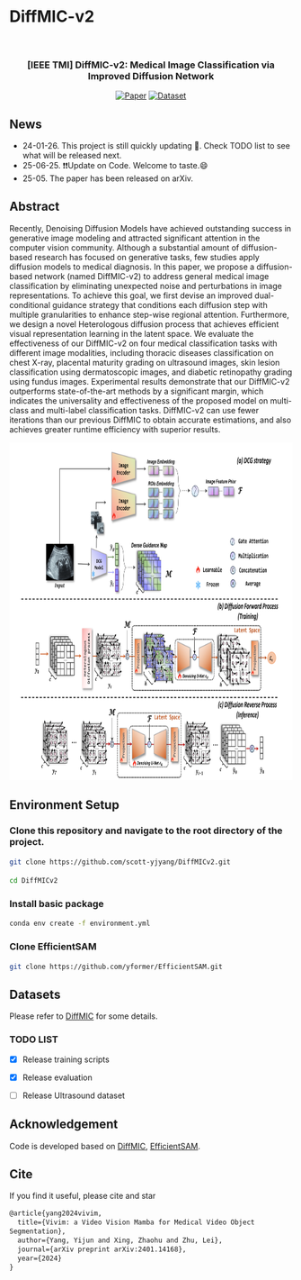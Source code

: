 # DiffMIC-v2
<div align="center">
<br>
<h3>[IEEE TMI] DiffMIC-v2: Medical Image Classification via Improved Diffusion Network</h3>

<p align="center">
  <a href="https://arxiv.org/abs/2506.02327"><img src="https://img.shields.io/badge/Paper-<COLOR>.svg" alt="Paper"></a>
  <a href="https://github.com/scott-yjyang/DiffMICv2"><img src="https://img.shields.io/badge/huggingface-page-yellow.svg" alt="Dataset"></a>
 <p align="center">
  
</div>

## News
- 24-01-26. This project is still quickly updating 🌝. Check TODO list to see what will be released next.
- 25-06-25. ❗❗Update on Code. Welcome to taste.😄
- 25-05. The paper has been released on arXiv.



## Abstract

Recently, Denoising Diffusion Models have achieved outstanding success in generative image modeling and attracted significant attention in the computer vision community. Although a substantial amount of diffusion-based research has focused on generative tasks, few studies apply diffusion models to medical diagnosis. 
In this paper, we propose a diffusion-based network (named DiffMIC-v2) to address general medical image classification by eliminating unexpected noise and perturbations in image representations. 
To achieve this goal, we first devise an improved dual-conditional guidance strategy that conditions each diffusion step with multiple granularities to enhance step-wise regional attention. 
Furthermore, we design a novel Heterologous diffusion process that achieves efficient visual representation learning in the latent space. 
We evaluate the effectiveness of our DiffMIC-v2 on four medical classification tasks with different image modalities, including thoracic diseases classification on chest X-ray, placental maturity grading on ultrasound images, skin lesion classification using dermatoscopic images, and diabetic retinopathy grading using fundus images. 
Experimental results demonstrate that our DiffMIC-v2 outperforms state-of-the-art methods by a significant margin, which indicates the universality and effectiveness of the proposed model on multi-class and multi-label classification tasks. 
DiffMIC-v2 can use fewer iterations than our previous DiffMIC to obtain accurate estimations, and also achieves greater runtime efficiency with superior results. 

<img width="800" height="600" src="https://github.com/scott-yjyang/DiffMICv2/blob/main/assets/framework.png">


## Environment Setup
### Clone this repository and navigate to the root directory of the project.

```bash
git clone https://github.com/scott-yjyang/DiffMICv2.git

cd DiffMICv2
```

### Install basic package

```bash
conda env create -f environment.yml
```


### Clone EfficientSAM

```bash
git clone https://github.com/yformer/EfficientSAM.git

```

## Datasets
Please refer to [DiffMIC](https://github.com/scott-yjyang/DiffMIC) for some details.




### TODO LIST

- [x] Release training scripts
- [x] Release evaluation
- [ ] Release Ultrasound dataset




## Acknowledgement

Code is developed based on [DiffMIC](https://github.com/scott-yjyang/DiffMIC), [EfficientSAM](https://github.com/yformer/EfficientSAM).

## Cite
If you find it useful, please cite and star
~~~
@article{yang2024vivim,
  title={Vivim: a Video Vision Mamba for Medical Video Object Segmentation},
  author={Yang, Yijun and Xing, Zhaohu and Zhu, Lei},
  journal={arXiv preprint arXiv:2401.14168},
  year={2024}
}
~~~

